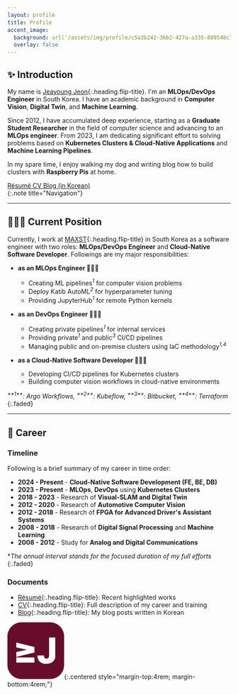 ```yaml
---
layout: profile
title: Profile
accent_image: 
  background: url('/assets/img/profile/c5a3b242-36b2-427a-a335-889548c1f282.jpg') center/cover
  overlay: false
---
```



## ✨ Introduction

My name is [Jeayoung Jeon]{:.heading.flip-title}. I'm an **MLOps/DevOps Engineer** in South Korea. I have an academic background in **Computer Vision**, **Digital Twin**, and **Machine Learning**.

Since 2012, I have accumulated deep experience, starting as a **Graduate Student Researcher** in the field of computer science and advancing to an **MLOps engineer**. From 2023, I am dedicating significant effort to solving problems based on **Kubernetes Clusters & Cloud-Native Applications** and **Machine Learning Pipelines**.

In my spare time, I enjoy walking my dog and writing blog how to build clusters with **Raspberry Pis** at home.

<div class="screen-only">
  <a href="/profile/resume" class="btn btn-sm btn-primary mt1">
    <small class="icon-briefcase"></small>
    Résumé
  </a>
  <a href="/profile/cv" class="btn btn-sm btn-primary mt1">
    <small class="icon-scholar"></small>
    CV
  </a>
  <a href="https://blog.jyje.online" class="btn btn-sm btn-primary mt1">
    <small class="icon-bubble"></small>
    Blog (in Korean)
  </a>
</div>
{:.note title="Navigation"}

---

## 🧑🏼‍🔧 Current Position

Currently, I work at [MAXST]{:.heading.flip-title} in South Korea as a software engineer with two roles: **MLOps/DevOps Engineer** and **Cloud-Native Software Developer**. Followings are my major responsibilities:

<!-- Itemized list of responsibilities -->
- **as an MLOps Engineer 👨🏼‍🔬**
    - Creating ML pipelines<sup>*1*</sup> for computer vision problems
    - Deploy Katib AutoML<sup>*2*</sup> for hyperparameter tuning
    - Providing JupyterHub<sup>*1*</sup> for remote Python kernels

- **as an DevOps Engineer 🧑🏼‍🔧**
    - Creating private pipelines<sup>*1*</sup> for internal services
    - Providing private<sup>*1*</sup> and public<sup>*3*</sup> CI/CD pipelines
    - Managing public and on-premise clusters using IaC methodology<sup>*1,4*</sup>

- **as a Cloud-Native Software Developer 🧑🏼‍💻**
    - Developing CI/CD pipelines for Kubernetes clusters
    - Building computer vision workflows in cloud-native environments

<i>
  <sup>**1**</sup>: Argo Workflows, <sup>**2**</sup>: Kubeflow, <sup>**3**</sup>: Bitbucket, <sup>**4**</sup>: Terraform
</i>
{:.faded}

---

## 💼 Career

### Timeline

Following is a brief summary of my career in time order:

- <a class="btn btn-inline btn-primary">**2024 - Present**</a> - **Cloud-Native Software Development (FE, BE, DB)**
- <a class="btn btn-inline btn-primary">**2023 - Present**</a> - **MLOps**, **DevOps** using **Kubernetes Clusters**
- <a class="btn btn-inline btn-primary">**2018 - 2023**</a> - Research of **Visual-SLAM and Digital Twin**
- <a class="btn btn-inline btn-primary">**2012 - 2020**</a> - Research of **Automotive Computer Vision**
- <a class="btn btn-inline btn-primary">**2012 - 2018**</a> - Research of **FPGA for Advanced Driver's Assistant Systems** 
- <a class="btn btn-inline btn-primary">**2008 - 2018**</a> - Research of **Digital Signal Processing** and **Machine Learning**
- <a class="btn btn-inline btn-primary">**2008 - 2012**</a> - Study for **Analog and Digital Communications**

**The annual interval stands for the focused duration of my full efforts*
{:.faded}


### Documents

- [Résumé]{:.heading.flip-title}: Recent highlighted works
- [CV]{:.heading.flip-title}: Full description of my career and training
- [Blog]{:.heading.flip-title}: My blog posts written in Korean

![Logo of this site](../assets/icons/icon-128x128.png){:.centered style="margin-top:4rem; margin-bottom:4rem;"}

[Jeayoung Jeon]: https://www.linkedin.com/in/jyje "LinkedIn Profile"
[Profile]: profile "my-profile --verbose"
[Résumé]: profile/resume "my-profile resume"
[Curriculum Vitae]: profile/cv "my-profile cv"
[CV]: profile/cv "my-profile cv"
[Works]: works
[Articles]: articles
[Blog]: https://blog.jyje.online "My blog"
[MAXST]: https://www.linkedin.com/company/maxst "LinkedIn profile of MAXST Co., Ltd."

[Mail]: mailto:jyjeon+online@outlook.com?subject=To&nbsp;Jeayoung&nbsp;Jeon